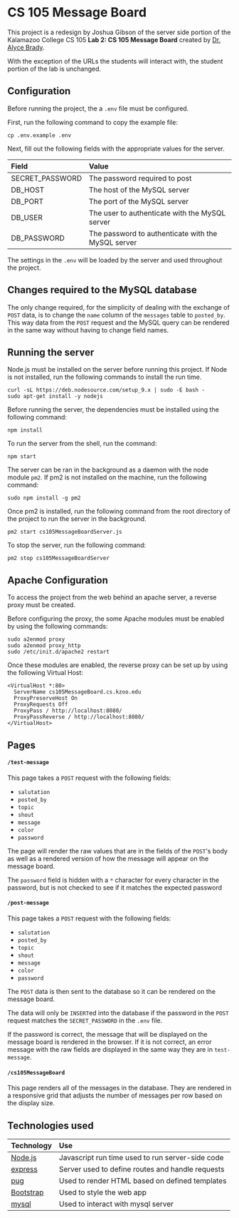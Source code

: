 # CS 105 Message Board
This project is a redesign by Joshua Gibson of the server side portion of the Kalamazoo College CS 105 **Lab 2: CS 105 Message Board** created by [Dr. Alyce Brady](http://www.cs.kzoo.edu/~abrady/).

With the exception of the URLs the students will interact with, the student portion of the lab is unchanged.

## Configuration
Before running the project, the a `.env` file must be configured.

First, run the following command to copy the example file:

```
cp .env.example .env
```

Next, fill out the following fields with the appropriate values for the server.

| Field           | Value          |
| :-------------- | :------------- |
| SECRET_PASSWORD | The password required to post |
| DB_HOST         | The host of the MySQL server  |
| DB_PORT         | The port of the MySQL server  |
| DB_USER         | The user to authenticate with the MySQL server |
| DB_PASSWORD     | The password to authenticate with the MySQL server |

The settings in the `.env` will be loaded by the server and used throughout the project.

## Changes required to the MySQL database

The only change required, for the simplicity of dealing with the exchange of `POST` data, is to change the `name` column of the `messages` table to `posted_by`.  This way data from the `POST` request and the MySQL query can be rendered in the same way without having to change field names.

## Running the server

Node.js must be installed on the server before running this project.  If Node is not installed, run the following commands to install the run time.

```
curl -sL https://deb.nodesource.com/setup_9.x | sudo -E bash -
sudo apt-get install -y nodejs
```

Before running the server, the dependencies must be installed using the following command:

```
npm install
```

To run the server from the shell, run the command:

```
npm start
```

The server can be ran in the background as a daemon with the node module `pm2`. If pm2 is not installed on the machine, run the following command:

```
sudo npm install -g pm2
```

Once pm2 is installed, run the following command from the root directory of the project to run the server in the background.

```
pm2 start cs105MessageBoardServer.js
```

To stop the server, run the following command:

```
pm2 stop cs105MessageBoardServer
```

## Apache Configuration

To access the project from the web behind an apache server, a reverse proxy must be created.

Before configuring the proxy, the some Apache modules must be enabled by using the following commands:

```
sudo a2enmod proxy
sudo a2enmod proxy_http
sudo /etc/init.d/apache2 restart
```

Once these modules are enabled, the reverse proxy can be set up by using the following Virtual Host:

```
<VirtualHost *:80>
  ServerName cs105MessageBoard.cs.kzoo.edu
  ProxyPreserveHost On
  ProxyRequests Off
  ProxyPass / http://localhost:8080/
  ProxyPassReverse / http://localhost:8080/
</VirtualHost>
```

## Pages

#### `/test-message`
This page takes a `POST` request with the following fields:
  - `salutation`
  - `posted_by`
  - `topic`
  - `shout`
  - `message`
  - `color`
  - `password`

The page will render the raw values that are in the fields of the `POST`'s body as well as a rendered version of how the message will appear on the message board.

The `password` field is hidden with a `*` character for every character in the password, but is not checked to see if it matches the expected password

#### `/post-message`
This page takes a `POST` request with the following fields:
  - `salutation`
  - `posted_by`
  - `topic`
  - `shout`
  - `message`
  - `color`
  - `password`

The `POST` data is then sent to the database so it can be rendered on the message board.

The data will only be `INSERT`ed into the database if the password in the `POST` request matches the `SECRET_PASSWORD` in the `.env` file.

If the password is correct, the message that will be displayed on the message board is rendered in the browser. If it is not correct, an error message with the raw fields are displayed in the same way they are in `test-message`.

#### `/cs105MessageBoard`
This page renders all of the messages in the database.  They are rendered in a responsive grid that adjusts the number of messages per row based on the display size.

## Technologies used

| Technology | Use     |
| :------------- | :------------- |
| [Node.js](https://nodejs.org/en/) | Javascript run time used to run server-side code |
| [express](https://expressjs.com/) | Server used to define routes and handle requests       |
| [pug](https://pugjs.org/api/getting-started.html) | Used to render HTML based on defined templates |
| [Bootstrap](https://getbootstrap.com/) | Used to style the web app |
| [mysql](https://www.npmjs.com/package/mysql) | Used to interact with mysql server |
